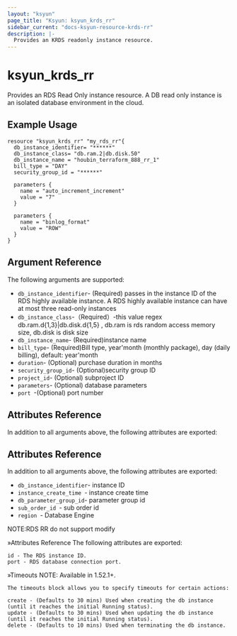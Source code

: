 ```yaml
---
layout: "ksyun"
page_title: "Ksyun: ksyun_krds_rr"
sidebar_current: "docs-ksyun-resource-krds-rr"
description: |-
  Provides an KRDS readonly instance resource.
---
```


# ksyun_krds_rr

Provides an RDS Read Only instance resource. A DB read only instance is an isolated database environment in the cloud. 
 
## Example Usage

```hcl
resource "ksyun_krds_rr" "my_rds_rr"{
  db_instance_identifier= "******"
  db_instance_class= "db.ram.2|db.disk.50"
  db_instance_name = "houbin_terraform_888_rr_1"
  bill_type = "DAY"
  security_group_id = "******"

  parameters {
    name = "auto_increment_increment"
    value = "7"
  }

  parameters {
    name = "binlog_format"
    value = "ROW"
  }
}
```

## Argument Reference

The following arguments are supported:

* `db_instance_identifier`- (Required) passes in the instance ID of the RDS highly available instance. A RDS highly available instance can have at most three read-only instances
* `db_instance_class`-（Required）-this value regex db.ram.d{1,3}|db.disk.d{1,5} , db.ram is rds random access memory size, db.disk is disk size
* `db_instance_name`- (Required)instance name
* `bill_type`- (Required)Bill type, year'month (monthly package), day (daily billing), default: year'month
* `duration`- (Optional) purchase duration in months
* `security_group_id`- (Optional)security group ID
* `project_id`- (Optional) subproject ID
* `parameters`- (Optional) database parameters
* `port `-(Optional) port number


## Attributes Reference

In addition to all arguments above, the following attributes are exported:

## Attributes Reference
In addition to all arguments above, the following attributes are exported:

* `db_instance_identifier`-  instance ID
* `instance_create_time `-  instance create time
* `db_parameter_group_id`-  parameter group id
* `sub_order_id `- sub order id
* `region `-  Database Engine


NOTE:RDS RR do not support modify

»Attributes Reference
The following attributes are exported:
```
id - The RDS instance ID.
port - RDS database connection port.
```
»Timeouts
NOTE: Available in 1.52.1+.
```
The timeouts block allows you to specify timeouts for certain actions:

create - (Defaults to 30 mins) Used when creating the db instance (until it reaches the initial Running status).
update - (Defaults to 30 mins) Used when updating the db instance (until it reaches the initial Running status).
delete - (Defaults to 10 mins) Used when terminating the db instance.
```